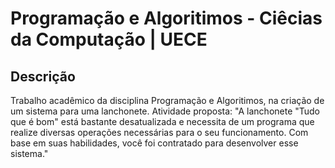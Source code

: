 # Programação e Algoritimos - Ciêcias da Computação | UECE

## Descrição
Trabalho acadêmico da disciplina Programação e Algoritimos, na criação de um sistema para uma lanchonete.
Atividade proposta: 
"A lanchonete "Tudo que é bom" está bastante desatualizada e necessita de um programa que realize diversas operações necessárias para o seu funcionamento. Com base em suas habilidades, você foi contratado para desenvolver esse sistema."

###
